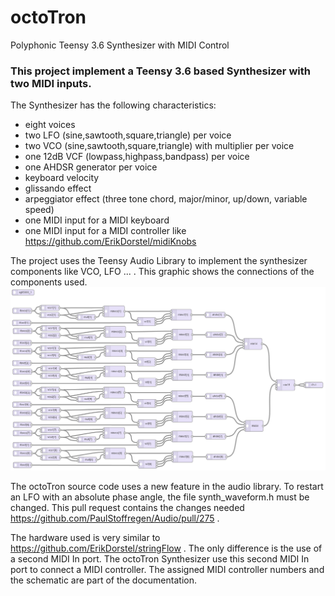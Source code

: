 # octoTron
Polyphonic Teensy 3.6 Synthesizer with MIDI Control
### This project implement a Teensy 3.6 based Synthesizer with two MIDI inputs.
The Synthesizer has the following characteristics:
* eight voices
* two LFO (sine,sawtooth,square,triangle) per voice
* two VCO (sine,sawtooth,square,triangle) with multiplier per voice
* one 12dB VCF (lowpass,highpass,bandpass) per voice
* one AHDSR generator per voice
* keyboard velocity
* glissando effect
* arpeggiator effect (three tone chord, major/minor, up/down, variable speed)
* one MIDI input for a MIDI keyboard
* one MIDI input for a MIDI controller like https://github.com/ErikDorstel/midiKnobs

The project uses the Teensy Audio Library to implement the synthesizer components like VCO, LFO ... . This graphic shows the connections of the components used.
![image note found](https://raw.githubusercontent.com/ErikDorstel/octoTron/master/documentation/ADT%20schematic.png)

The octoTron source code uses a new feature in the audio library. To restart an LFO with an absolute phase angle, the file synth_waveform.h must be changed. This pull request contains the changes needed https://github.com/PaulStoffregen/Audio/pull/275 .

The hardware used is very similar to https://github.com/ErikDorstel/stringFlow . The only difference is the use of a second MIDI In port. The octoTron Synthesizer use this second MIDI In port to connect a MIDI controller. The assigned MIDI controller numbers and the schematic are part of the documentation.

